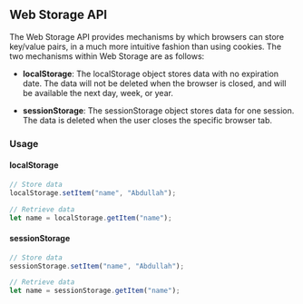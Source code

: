 ## Web Storage API

The Web Storage API provides mechanisms by which browsers can store key/value pairs, in a much more intuitive fashion than using cookies. The two mechanisms within Web Storage are as follows:

- **localStorage**: The localStorage object stores data with no expiration date. The data will not be deleted when the browser is closed, and will be available the next day, week, or year.

- **sessionStorage**: The sessionStorage object stores data for one session. The data is deleted when the user closes the specific browser tab.

### Usage

#### localStorage

```javascript
// Store data
localStorage.setItem("name", "Abdullah");

// Retrieve data
let name = localStorage.getItem("name");
```

#### sessionStorage

```javascript
// Store data
sessionStorage.setItem("name", "Abdullah");

// Retrieve data
let name = sessionStorage.getItem("name");
```

